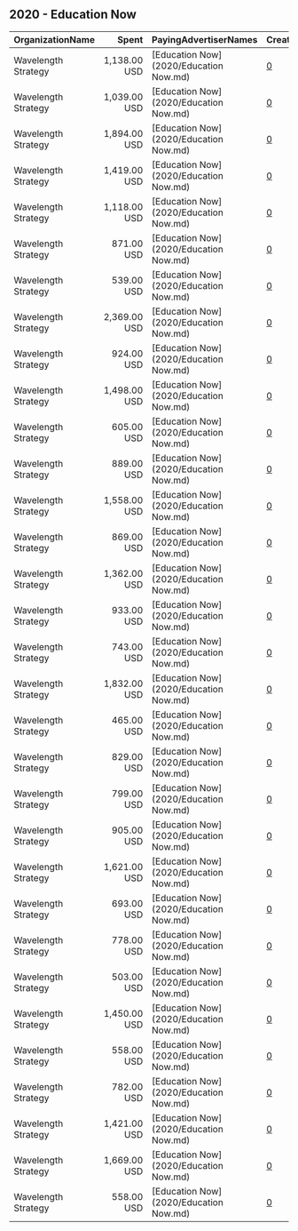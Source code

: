 ## 2020 - Education Now 
|OrganizationName|Spent|PayingAdvertiserNames|CreativeUrls|Impressions|Genders|AgeBrackets|CountryCodes|BillingAddresses|CandidateBallotInformation|
|:---|---:|:---|:---|---:|:---|:---|:---|:---|:---|
|Wavelength Strategy|1,138.00 USD|[Education Now](2020/Education Now.md)|[0](https://www.snap.com/political-ads/asset/784ffdbf1581c43e3f876a22c32db9dcc87e312f03b71e0e98bea959e0be795f?mediaType=jpg)|83,850||18+|united states|US|Education Now|
|Wavelength Strategy|1,039.00 USD|[Education Now](2020/Education Now.md)|[0](https://www.snap.com/political-ads/asset/784ffdbf1581c43e3f876a22c32db9dcc87e312f03b71e0e98bea959e0be795f?mediaType=jpg)|79,697||18+|united states|US|Education Now|
|Wavelength Strategy|1,894.00 USD|[Education Now](2020/Education Now.md)|[0](https://www.snap.com/political-ads/asset/784ffdbf1581c43e3f876a22c32db9dcc87e312f03b71e0e98bea959e0be795f?mediaType=jpg)|134,919||18+|united states|US|Education Now|
|Wavelength Strategy|1,419.00 USD|[Education Now](2020/Education Now.md)|[0](https://www.snap.com/political-ads/asset/4c02866dfbddabc1571a96fd2a162fce1ceff4becb9b45360e0947fde4e20bcc?mediaType=mp4)|99,789||18+|united states|US|Education Now|
|Wavelength Strategy|1,118.00 USD|[Education Now](2020/Education Now.md)|[0](https://www.snap.com/political-ads/asset/4c02866dfbddabc1571a96fd2a162fce1ceff4becb9b45360e0947fde4e20bcc?mediaType=mp4)|83,214||18+|united states|US|Education Now|
|Wavelength Strategy|871.00 USD|[Education Now](2020/Education Now.md)|[0](https://www.snap.com/political-ads/asset/3b5aaac8b242a693ba2660cbadbb1199be8ad1535cf7c90b3d99446f175f1d9d?mediaType=jpg)|64,039||18+|united states|US|Education Now|
|Wavelength Strategy|539.00 USD|[Education Now](2020/Education Now.md)|[0](https://www.snap.com/political-ads/asset/784ffdbf1581c43e3f876a22c32db9dcc87e312f03b71e0e98bea959e0be795f?mediaType=jpg)|37,495||18+|united states|US|Education Now|
|Wavelength Strategy|2,369.00 USD|[Education Now](2020/Education Now.md)|[0](https://www.snap.com/political-ads/asset/1a19ac1b688c65e131ee9fd3301d94ab9236fa767a8d73ce02c21f48bc1acd05?mediaType=mp4)|162,351||18+|united states|US|Education Now|
|Wavelength Strategy|924.00 USD|[Education Now](2020/Education Now.md)|[0](https://www.snap.com/political-ads/asset/4c02866dfbddabc1571a96fd2a162fce1ceff4becb9b45360e0947fde4e20bcc?mediaType=mp4)|71,279||18+|united states|US|Education Now|
|Wavelength Strategy|1,498.00 USD|[Education Now](2020/Education Now.md)|[0](https://www.snap.com/political-ads/asset/1a19ac1b688c65e131ee9fd3301d94ab9236fa767a8d73ce02c21f48bc1acd05?mediaType=mp4)|108,752||18+|united states|US|Education Now|
|Wavelength Strategy|605.00 USD|[Education Now](2020/Education Now.md)|[0](https://www.snap.com/political-ads/asset/1a19ac1b688c65e131ee9fd3301d94ab9236fa767a8d73ce02c21f48bc1acd05?mediaType=mp4)|43,660||18+|united states|US|Education Now|
|Wavelength Strategy|889.00 USD|[Education Now](2020/Education Now.md)|[0](https://www.snap.com/political-ads/asset/784ffdbf1581c43e3f876a22c32db9dcc87e312f03b71e0e98bea959e0be795f?mediaType=jpg)|62,456||18+|united states|US|Education Now|
|Wavelength Strategy|1,558.00 USD|[Education Now](2020/Education Now.md)|[0](https://www.snap.com/political-ads/asset/4c02866dfbddabc1571a96fd2a162fce1ceff4becb9b45360e0947fde4e20bcc?mediaType=mp4)|117,400||18+|united states|US|Education Now|
|Wavelength Strategy|869.00 USD|[Education Now](2020/Education Now.md)|[0](https://www.snap.com/political-ads/asset/1a19ac1b688c65e131ee9fd3301d94ab9236fa767a8d73ce02c21f48bc1acd05?mediaType=mp4)|57,631||18+|united states|US|Education Now|
|Wavelength Strategy|1,362.00 USD|[Education Now](2020/Education Now.md)|[0](https://www.snap.com/political-ads/asset/784ffdbf1581c43e3f876a22c32db9dcc87e312f03b71e0e98bea959e0be795f?mediaType=jpg)|95,560||18+|united states|US|Education Now|
|Wavelength Strategy|933.00 USD|[Education Now](2020/Education Now.md)|[0](https://www.snap.com/political-ads/asset/3b5aaac8b242a693ba2660cbadbb1199be8ad1535cf7c90b3d99446f175f1d9d?mediaType=jpg)|73,525||18+|united states|US|Education Now|
|Wavelength Strategy|743.00 USD|[Education Now](2020/Education Now.md)|[0](https://www.snap.com/political-ads/asset/1a19ac1b688c65e131ee9fd3301d94ab9236fa767a8d73ce02c21f48bc1acd05?mediaType=mp4)|56,317||18+|united states|US|Education Now|
|Wavelength Strategy|1,832.00 USD|[Education Now](2020/Education Now.md)|[0](https://www.snap.com/political-ads/asset/4c02866dfbddabc1571a96fd2a162fce1ceff4becb9b45360e0947fde4e20bcc?mediaType=mp4)|123,273||18+|united states|US|Education Now|
|Wavelength Strategy|465.00 USD|[Education Now](2020/Education Now.md)|[0](https://www.snap.com/political-ads/asset/3b5aaac8b242a693ba2660cbadbb1199be8ad1535cf7c90b3d99446f175f1d9d?mediaType=jpg)|33,234||18+|united states|US|Education Now|
|Wavelength Strategy|829.00 USD|[Education Now](2020/Education Now.md)|[0](https://www.snap.com/political-ads/asset/1a19ac1b688c65e131ee9fd3301d94ab9236fa767a8d73ce02c21f48bc1acd05?mediaType=mp4)|65,571||18+|united states|US|Education Now|
|Wavelength Strategy|799.00 USD|[Education Now](2020/Education Now.md)|[0](https://www.snap.com/political-ads/asset/784ffdbf1581c43e3f876a22c32db9dcc87e312f03b71e0e98bea959e0be795f?mediaType=jpg)|54,411||18+|united states|US|Education Now|
|Wavelength Strategy|905.00 USD|[Education Now](2020/Education Now.md)|[0](https://www.snap.com/political-ads/asset/4c02866dfbddabc1571a96fd2a162fce1ceff4becb9b45360e0947fde4e20bcc?mediaType=mp4)|69,882||18+|united states|US|Education Now|
|Wavelength Strategy|1,621.00 USD|[Education Now](2020/Education Now.md)|[0](https://www.snap.com/political-ads/asset/1a19ac1b688c65e131ee9fd3301d94ab9236fa767a8d73ce02c21f48bc1acd05?mediaType=mp4)|117,869||18+|united states|US|Education Now|
|Wavelength Strategy|693.00 USD|[Education Now](2020/Education Now.md)|[0](https://www.snap.com/political-ads/asset/3b5aaac8b242a693ba2660cbadbb1199be8ad1535cf7c90b3d99446f175f1d9d?mediaType=jpg)|55,115||18+|united states|US|Education Now|
|Wavelength Strategy|778.00 USD|[Education Now](2020/Education Now.md)|[0](https://www.snap.com/political-ads/asset/3b5aaac8b242a693ba2660cbadbb1199be8ad1535cf7c90b3d99446f175f1d9d?mediaType=jpg)|63,873||18+|united states|US|Education Now|
|Wavelength Strategy|503.00 USD|[Education Now](2020/Education Now.md)|[0](https://www.snap.com/political-ads/asset/3b5aaac8b242a693ba2660cbadbb1199be8ad1535cf7c90b3d99446f175f1d9d?mediaType=jpg)|37,705||18+|united states|US|Education Now|
|Wavelength Strategy|1,450.00 USD|[Education Now](2020/Education Now.md)|[0](https://www.snap.com/political-ads/asset/4c02866dfbddabc1571a96fd2a162fce1ceff4becb9b45360e0947fde4e20bcc?mediaType=mp4)|115,832||18+|united states|US|Education Now|
|Wavelength Strategy|558.00 USD|[Education Now](2020/Education Now.md)|[0](https://www.snap.com/political-ads/asset/3b5aaac8b242a693ba2660cbadbb1199be8ad1535cf7c90b3d99446f175f1d9d?mediaType=jpg)|38,613||18+|united states|US|Education Now|
|Wavelength Strategy|782.00 USD|[Education Now](2020/Education Now.md)|[0](https://www.snap.com/political-ads/asset/3b5aaac8b242a693ba2660cbadbb1199be8ad1535cf7c90b3d99446f175f1d9d?mediaType=jpg)|63,877||18+|united states|US|Education Now|
|Wavelength Strategy|1,421.00 USD|[Education Now](2020/Education Now.md)|[0](https://www.snap.com/political-ads/asset/4c02866dfbddabc1571a96fd2a162fce1ceff4becb9b45360e0947fde4e20bcc?mediaType=mp4)|107,919||18+|united states|US|Education Now|
|Wavelength Strategy|1,669.00 USD|[Education Now](2020/Education Now.md)|[0](https://www.snap.com/political-ads/asset/1a19ac1b688c65e131ee9fd3301d94ab9236fa767a8d73ce02c21f48bc1acd05?mediaType=mp4)|115,615||18+|united states|US|Education Now|
|Wavelength Strategy|558.00 USD|[Education Now](2020/Education Now.md)|[0](https://www.snap.com/political-ads/asset/784ffdbf1581c43e3f876a22c32db9dcc87e312f03b71e0e98bea959e0be795f?mediaType=jpg)|37,937||18+|united states|US|Education Now|

